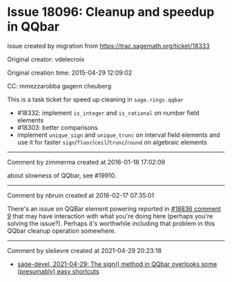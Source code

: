 # Issue 18096: Cleanup and speedup in QQbar

Issue created by migration from https://trac.sagemath.org/ticket/18333

Original creator: vdelecroix

Original creation time: 2015-04-29 12:09:02

CC:  mmezzarobba gagern cheuberg

This is a task ticket for speed up cleaning in `sage.rings.qqbar`

- #18332: implement `is_integer` and `is_rational` on number field elements
- #18303: better comparisons
- implement `unique_sign` and `unique_trunc` on interval field elements and use it for faster `sign`/`floor`/`ceil`/`trunc`/`round` on algebraic elements


---

Comment by zimmerma created at 2016-01-18 17:02:09

about slowness of QQbar, see #19910.


---

Comment by nbruin created at 2016-02-17 07:35:01

There's an issue on QQBar element powering reported in [#18836 comment 9](http://trac.sagemath.org/ticket/18836#comment:9) that may have interaction with what you're doing here (perhaps you're solving the issue?). Perhaps it's worthwhile including that problem in this QQbar cleanup operation somewhere.


---

Comment by slelievre created at 2021-04-29 20:23:18

- [sage-devel, 2021-04-29: The sign() method in QQbar overlooks some (presumably) easy shortcuts](https://groups.google.com/g/sage-devel/c/OaUlf5VHBbc)
